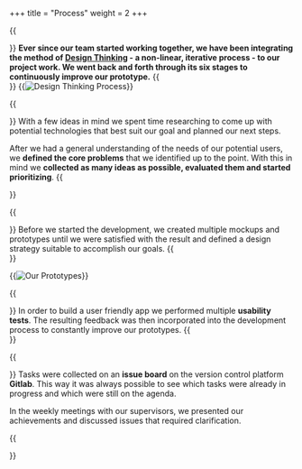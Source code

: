 +++
title = "Process"
weight = 2
+++

{{<section title="Design Thinking Process">}}
**Ever since our team started working together, we have been integrating the method of [Design Thinking](https://www.nngroup.com/articles/design-thinking/) - a non-linear, iterative process - to our project work. We went back and forth through its six stages to continuously improve our prototype.**
{{</section>}}
{{<image src="ourdesignthinkingprocess.png" alt="Design Thinking Process" caption="Design Thinking Process">}}

{{<section title="First Steps">}}
With a few ideas in mind we spent time researching to come up with potential technologies that best suit our goal and planned our next steps. 

After we had a general understanding of the needs of our potential users, we **defined the core problems** that we identified up to the point. With this in mind we **collected as many ideas as possible, evaluated them and started prioritizing**.
{{</section>}}

{{<section title="Prototyping">}}
Before we started the development, we created multiple mockups and prototypes until we were satisfied with the result and defined a design strategy suitable to accomplish our goals. 
{{</section>}}

{{<image src="prototype.png" alt="Our Prototypes" caption="From paper to digital to final prototype">}}


{{<section title="Improvements">}}
In order to build a user friendly app we performed multiple **usability tests**.
The resulting feedback was then incorporated into the development process to constantly improve our prototypes.
{{</section>}}

{{<section title="Meet And Discuss">}}
Tasks were collected on an **issue board** on the version control platform **Gitlab**. This way it was always possible to see which tasks were already in progress and which were still on the agenda.

In the weekly meetings with our supervisors, we presented our achievements and discussed issues that required clarification. 

{{</section>}}
